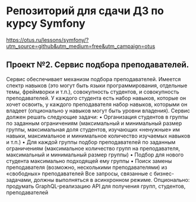 # Репозиторий для сдачи ДЗ по курсу Symfony

https://otus.ru/lessons/symfony/?utm_source=github&utm_medium=free&utm_campaign=otus


## Проект №2. Сервис подбора преподавателей.
Сервис обеспечивает механизм подбора преподавателей. Имеется спектр навыков (это могут быть языки программирования, отдельные темы, фреймворки и т.п.), совокупность студентов, и совокупность преподавателей. У каждого студента есть набор навыков, которые он хочет освоить, у каждого преподавателя набор навыков, которыми он владеет (опционально у навыков могут быть уровни владения). Сервис должен решать следующие задачи:
•	Организация студентов в группы по заданным ограничениям (максимальный и минимальный размер группы, максимальная доля студентов, изучающих «ненужные» им навыки, максимальное и минимальное количество изучаемых навыков и т.п.)
•	Для каждой группы подбор преподавателей по заданным ограничениям (максимальное количество групп на преподавателя, максимальный и минимальный размер группы)
•	Подбор для нового студента максимально подходящей ему группы
•	Поиск замены преподавателя (возможно, несколькими преподавателями) из «свободных» преподавателей
Все запросы, связанные с бизнес-задачами, должны выполняться в асинхронном режиме.
Опционально: продумать GraphQL-реализацию API для получения групп, студентов, преподавателей